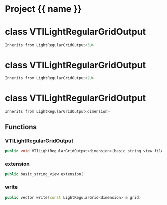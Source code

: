 <script setup>
import {useRoute} from 'vitepress'
const {path} = useRoute()
const tokens = path.split('/')
const words = tokens[2].split('-');
for (let i = 0; i < words.length; i++) {
    words[i] = words[i].charAt(0).toUpperCase() + words[i].slice(1);
    words[i] = words[i].replace('geode', 'Geode')
}
const name = words.join('-');
</script>
# Project {{ name }}

# class VTILightRegularGridOutput


```cpp
Inherits from LightRegularGridOutput<3U>
```



# class VTILightRegularGridOutput


```cpp
Inherits from LightRegularGridOutput<2U>
```



# class VTILightRegularGridOutput


```cpp
Inherits from LightRegularGridOutput<dimension>
```



## Functions

### VTILightRegularGridOutput

```cpp
public void VTILightRegularGridOutput<dimension>(basic_string_view filename)
```


### extension

```cpp
public basic_string_view extension()
```


### write

```cpp
public vector write(const LightRegularGrid<dimension> & grid)
```




